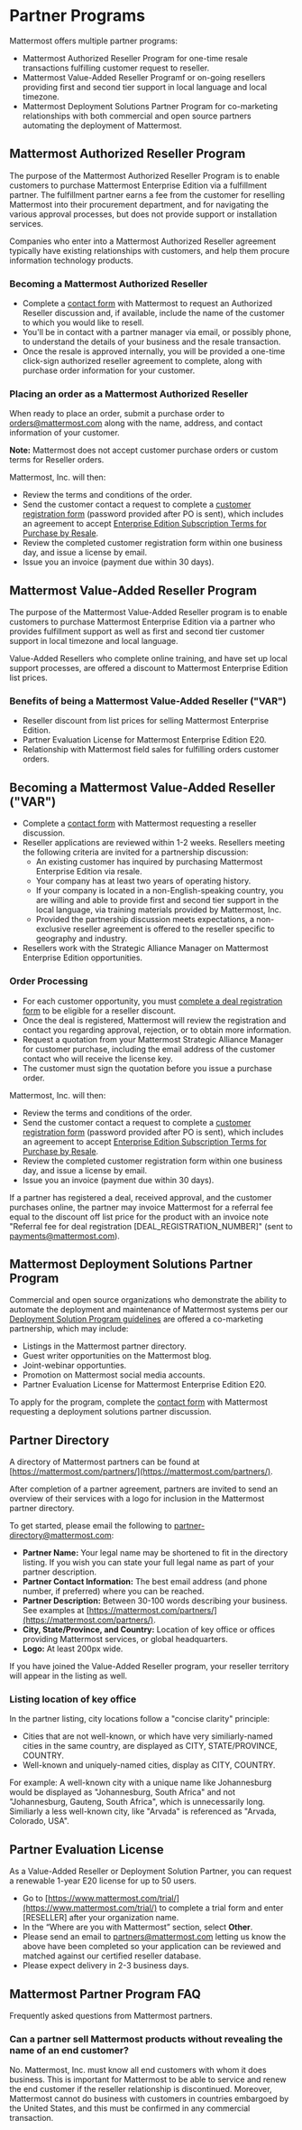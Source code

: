 # Partner Programs

Mattermost offers multiple partner programs:

* Mattermost Authorized Reseller Program for one-time resale transactions fulfilling customer request to reseller.
* Mattermost Value-Added Reseller Programf or on-going resellers providing first and second tier support in local language and local timezone.
* Mattermost Deployment Solutions Partner Program for co-marketing relationships with both commercial and open source partners automating the deployment of Mattermost.

## Mattermost Authorized Reseller Program

The purpose of the Mattermost Authorized Reseller Program is to enable customers to purchase Mattermost Enterprise Edition via a fulfillment partner. The fulfillment partner earns a fee from the customer for reselling Mattermost into their procurement department, and for navigating the various approval processes, but does not provide support or installation services.

Companies who enter into a Mattermost Authorized Reseller agreement typically have existing relationships with customers, and help them procure information technology products.

### Becoming a Mattermost Authorized Reseller

* Complete a [contact form](https://mattermost.com/contact-us) with Mattermost to request an Authorized Reseller discussion and, if available, include the name of the customer to which you would like to resell.
* You'll be in contact with a partner manager via email, or possibly phone, to understand the details of your business and the resale transaction.
* Once the resale is approved internally, you will be provided a one-time click-sign authorized reseller agreement to complete, along with purchase order information for your customer.

### Placing an order as a Mattermost Authorized Reseller

When ready to place an order, submit a purchase order to orders@mattermost.com along with the name, address, and contact information of your customer.

**Note:** Mattermost does not accept customer purchase orders or custom terms for Reseller orders.

Mattermost, Inc. will then:

* Review the terms and conditions of the order.
* Send the customer contact a request to complete a [customer registration form](https://about.mattermost.com/customer-registration) \(password provided after PO is sent\), which includes an agreement to accept [Enterprise Edition Subscription Terms for Purchase by Resale](https://about.mattermost.com/customer-terms-and-conditions).
* Review the completed customer registration form within one business day, and issue a license by email.
* Issue you an invoice \(payment due within 30 days\).

## Mattermost Value-Added Reseller Program

The purpose of the Mattermost Value-Added Reseller program is to enable customers to purchase Mattermost Enterprise Edition via a partner who provides fulfillment support as well as first and second tier customer support in local timezone and local language.

Value-Added Resellers who complete online training, and have set up local support processes, are offered a discount to Mattermost Enterprise Edition list prices.

### Benefits of being a Mattermost Value-Added Reseller \("VAR"\)

* Reseller discount from list prices for selling Mattermost Enterprise Edition.
* Partner Evaluation License for Mattermost Enterprise Edition E20.
* Relationship with Mattermost field sales for fulfilling orders customer orders.

## Becoming a Mattermost Value-Added Reseller \("VAR"\)

* Complete a [contact form](https://mattermost.com/contact-us) with Mattermost requesting a reseller discussion.
* Reseller applications are reviewed within 1-2 weeks. Resellers meeting the following criteria are invited for a partnership discussion:
  * An existing customer has inquired by purchasing Mattermost Enterprise Edition via resale.
  * Your company has at least two years of operating history.
  * If your company is located in a non-English-speaking country, you are willing and able to provide first and second tier support in the local language, via training materials provided by Mattermost, Inc.
  * Provided the partnership discussion meets expectations, a non-exclusive reseller agreement is offered to the reseller specific to geography and industry.
* Resellers work with the Strategic Alliance Manager on Mattermost Enterprise Edition opportunities.

### Order Processing

* For each customer opportunity, you must [complete a deal registration form](https://about.mattermost.com/reseller-deal-registration) to be eligible for a reseller discount.
* Once the deal is registered, Mattermost will review the registration and contact you regarding approval, rejection, or to obtain more information.
* Request a quotation from your Mattermost Strategic Alliance Manager for customer purchase, including the email address of the customer contact who will receive the license key.
* The customer must sign the quotation before you issue a purchase order.

Mattermost, Inc. will then:

* Review the terms and conditions of the order.
* Send the customer contact a request to complete a [customer registration form](https://about.mattermost.com/customer-registration) \(password provided after PO is sent\), which includes an agreement to accept [Enterprise Edition Subscription Terms for Purchase by Resale](https://about.mattermost.com/customer-terms-and-conditions).
* Review the completed customer registration form within one business day, and issue a license by email.
* Issue you an invoice \(payment due within 30 days\).

If a partner has registered a deal, received approval, and the customer purchases online, the partner may invoice Mattermost for a referral fee equal to the discount off list price for the product with an invoice note "Referral fee for deal registration \[DEAL\_REGISTRATION\_NUMBER\]" \(sent to payments@mattermost.com\).

## Mattermost Deployment Solutions Partner Program

Commercial and open source organizations who demonstrate the ability to automate the deployment and maintenance of Mattermost systems per our [Deployment Solution Program guidelines](https://docs.mattermost.com/guides/orchestration.html) are offered a co-marketing partnership, which may include:

* Listings in the Mattermost partner directory.
* Guest writer opportunities on the Mattermost blog.
* Joint-webinar opportunties.
* Promotion on Mattermost social media accounts.
* Partner Evaluation License for Mattermost Enterprise Edition E20.

To apply for the program, complete the [contact form](https://mattermost.com/contact-us) with Mattermost requesting a deployment solutions partner discussion.

## Partner Directory

A directory of Mattermost partners can be found at [https://mattermost.com/partners/](https://mattermost.com/partners/).

After completion of a partner agreement, partners are invited to send an overview of their services with a logo for inclusion in the Mattermost partner directory.

To get started, please email the following to partner-directory@mattermost.com:

* **Partner Name:** Your legal name may be shortened to fit in the directory listing. If you wish you can state your full legal name as part of your partner description.
* **Partner Contact Information:** The best email address \(and phone number, if preferred\) where you can be reached.
* **Partner Description:** Between 30-100 words describing your business. See examples at [https://mattermost.com/partners/](https://mattermost.com/partners/).
* **City, State/Province, and Country:** Location of key office or offices providing Mattermost services, or global headquarters.
* **Logo:** At least 200px wide.

If you have joined the Value-Added Reseller program, your reseller territory will appear in the listing as well.

### Listing location of key office

In the partner listing, city locations follow a "concise clarity" principle:

* Cities that are not well-known, or which have very similiarly-named cities in the same country, are displayed as CITY, STATE/PROVINCE, COUNTRY.
* Well-known and uniquely-named cities, display as CITY, COUNTRY.

For example: A well-known city with a unique name like Johannesburg would be displayed as "Johannesburg, South Africa" and not "Johannesburg, Gauteng, South Africa", which is unnecessarily long. Similiarly a less well-known city, like "Arvada" is referenced as "Arvada, Colorado, USA".

## Partner Evaluation License

As a Value-Added Reseller or Deployment Solution Partner, you can request a renewable 1-year E20 license for up to 50 users.

* Go to [https://www.mattermost.com/trial/](https://www.mattermost.com/trial/) to complete a trial form and enter \[RESELLER\] after your organization name.
* In the “Where are you with Mattermost” section, select **Other**.
* Please send an email to partners@mattermost.com letting us know the above have been completed so your application can be reviewed and matched against our certified reseller database.
* Please expect delivery in 2-3 business days.

## Mattermost Partner Program FAQ

Frequently asked questions from Mattermost partners.

### Can a partner sell Mattermost products without revealing the name of an end customer?

No. Mattermost, Inc. must know all end customers with whom it does business. This is important for Mattermost to be able to service and renew the end customer if the reseller relationship is discontinued. Moreover, Mattermost cannot do business with customers in countries embargoed by the United States, and this must be confirmed in any commercial transaction.

